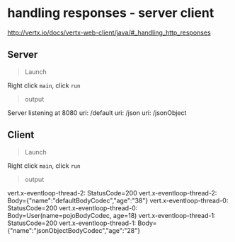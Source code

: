 # handling responses - server client

http://vertx.io/docs/vertx-web-client/java/#_handling_http_responses

## Server

> Launch

Right click `main`, click `run`

> output

Server listening at 8080
uri: /default
uri: /json
uri: /jsonObject

## Client

> Launch

Right click `main`, click `run`

> output

vert.x-eventloop-thread-2: StatusCode=200
vert.x-eventloop-thread-2: Body={"name":"defaultBodyCodec","age":"38"}
vert.x-eventloop-thread-0: StatusCode=200
vert.x-eventloop-thread-0: Body=User(name=pojoBodyCodec, age=18)
vert.x-eventloop-thread-1: StatusCode=200
vert.x-eventloop-thread-1: Body={"name":"jsonObjectBodyCodec","age":"28"}

